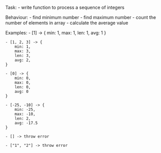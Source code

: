 Task:
    - write function to process a sequence of integers

Behaviour:
    - find minimum number
    - find maximum number
    - count the number of elements in array
    - calculate the average value

Examples:
    - [1] -> {
        min: 1,
        max: 1,
        len: 1,
        avg: 1
    }

    - [1, 2, 3] -> {
        min: 1,
        max: 3,
        len: 3,
        avg: 2,
    }

    - [0] -> {
        min: 0,
        max: 0,
        len: 0,
        avg: 0
    }

    - [-25, -10] -> {
        min: -25,
        max: -10,
        len: 2,
        avg: -17.5
    }

    - [] -> throw error

    - ["1", "2"] -> throw error